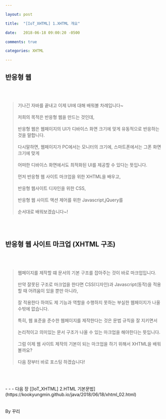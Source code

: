 ```yaml
---

layout: post

title:  "[IoT_XHTML] 1.XHTML 개요"

date:   2018-06-18 09:00:20 -0500

comments: true

categories: XHTML

---
```


## 반응형 웹

<br>
<br>

>기나긴 자바를 끝내고 이제 UI에 대해 배워볼 차례입니다~
><br>
><br>
>저희의 목적은 반응형 웹을 만드는 것인데,
><br>
><br>
>반응형 웹은 웹페이지의 UI가 디바이스 화면 크기에 맞게 유동적으로 반응하는 것을 말합니다.
><br>
><br>
>다시말하면, 웹페이지가 PC에서는 모니터의 크기에, 스마트폰에서는 그폰 화면 크기에 맞게 
><br>
><br>
>어떠한 디바이스 화면에서도 최적화된 UI를 제공할 수 있다는 뜻입니다.
><br>
><br>
>먼저 반응형 웹 사이트 마크업을 위한 XHTML을 배우고,
><br>
><br>
>반응형 웹사이트 디자인을 위한 CSS, 
><br>
><br>
>반응형 웹 사이트 액션 제어를 위한 Javascript,jQuery를
><br>
><br>
>순서대로 배워보겠습니다~!

<br>
<br>

## 반응형 웹 사이트 마크업 (XHTML 구조)

<br>
<br>

>웹페이지를 제작할 떄 문서의 기본 구조를 잡아주는 것이 바로 마크업입니다.
><br>
><br>
>만약 잘못된 구조로 마크업을 한다면 CSS(디자인)과 Javascript(동작)을 적용할 때 어려움이 있을 뿐만 아니라,
><br>
><br>
>잘 적용한다 하여도 제 기능과 역할을 수행하지 못하는 부실한 웹페이지가 나올 수밖에 없습니다.
><br>
><br>
>특히, 웹 표준을 준수한 웹페이지를 제작한다는 것은 문법 규칙을 잘 지키면서 
><br>
><br>
>논리적이고 의미있는 문서 구조가 나올 수 있는 마크업을 해야한다는 뜻입니다.
><br>
><br>
>그럼 이제 웹 사이트 제작의 기본이 되는 마크업을 하기 위해서 XHTML을 배워볼까요?
><br>
><br>
>다음 장부터 바로 포스팅 하겠습니다!


<br>
<br>
<br>
- - -
다음 장 [[IoT_XHTML] 2.HTML 기본문법](https://kookyungmin.github.io/java/2018/06/18/xhtml_02.html)


<br>
<br>
<br>
By 꾸리